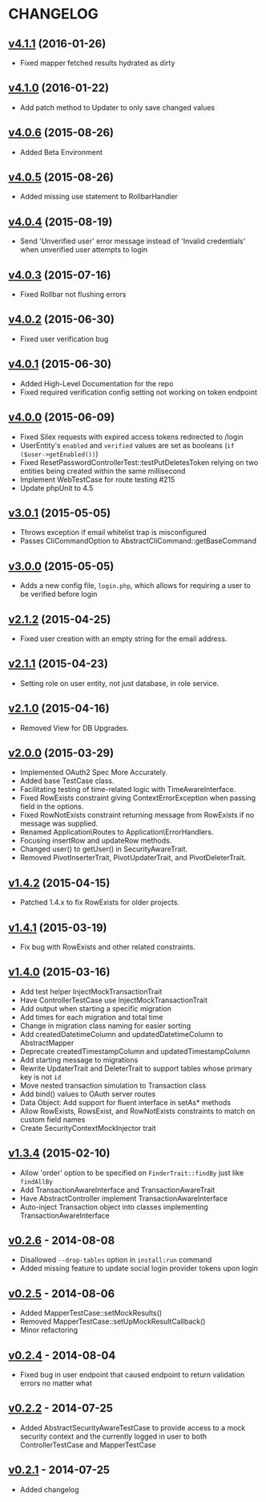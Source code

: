 CHANGELOG
=========
## [v4.1.1](https://github.com/synapsestudios/synapse-base/compare/v4.1.0...v4.1.1) (2016-01-26)

* Fixed mapper fetched results hydrated as dirty

## [v4.1.0](https://github.com/synapsestudios/synapse-base/compare/v4.0.6...v4.1.0) (2016-01-22)

* Add patch method to Updater to only save changed values

## [v4.0.6](https://github.com/synapsestudios/synapse-base/compare/v4.0.5...v4.0.6) (2015-08-26)

* Added Beta Environment

## [v4.0.5](https://github.com/synapsestudios/synapse-base/compare/v4.0.4...v4.0.5) (2015-08-26)

* Added missing use statement to RollbarHandler

## [v4.0.4](https://github.com/synapsestudios/synapse-base/compare/v4.0.3...v4.0.4) (2015-08-19)

* Send 'Unverified user' error message instead of 'Invalid credentials' when unverified user attempts to login

## [v4.0.3](https://github.com/synapsestudios/synapse-base/compare/v4.0.2...v4.0.3) (2015-07-16)

* Fixed Rollbar not flushing errors

## [v4.0.2](https://github.com/synapsestudios/synapse-base/compare/v4.0.1...v4.0.2) (2015-06-30)

* Fixed user verification bug

## [v4.0.1](https://github.com/synapsestudios/synapse-base/compare/v4.0.0...v4.0.1) (2015-06-30)

* Added High-Level Documentation for the repo
* Fixed required verification config setting not working on token endpoint

## [v4.0.0](https://github.com/synapsestudios/synapse-base/compare/v3.0.1...v4.0.0) (2015-06-09)

* Fixed Silex requests with expired access tokens redirected to /login
* UserEntity's `enabled` and `verified` values are set as booleans (`if ($user->getEnabled())`)
* Fixed ResetPasswordControllerTest::testPutDeletesToken relying on two entities being created within the same millisecond
* Implement WebTestCase for route testing #215
* Update phpUnit to 4.5

## [v3.0.1](https://github.com/synapsestudios/synapse-base/compare/v2.1.2...v3.0.0) (2015-05-05)

* Throws exception if email whitelist trap is misconfigured
* Passes CliCommandOption to AbstractCliCommand::getBaseCommand

## [v3.0.0](https://github.com/synapsestudios/synapse-base/compare/v2.1.2...v3.0.0) (2015-05-05)

* Adds a new config file, `login.php`, which allows for requiring a user to be verified before login

## [v2.1.2](https://github.com/synapsestudios/synapse-base/compare/v2.1.1...v2.1.2) (2015-04-25)

* Fixed user creation with an empty string for the email address.

## [v2.1.1](https://github.com/synapsestudios/synapse-base/compare/v2.1.0...v2.1.1) (2015-04-23)

* Setting role on user entity, not just database, in role service.

## [v2.1.0](https://github.com/synapsestudios/synapse-base/compare/v2.0.0...v2.1.0) (2015-04-16)

* Removed View for DB Upgrades.

## [v2.0.0](https://github.com/synapsestudios/synapse-base/compare/v1.4.1...v2.0.0) (2015-03-29)

* Implemented OAuth2 Spec More Accurately.
* Added base TestCase class.
* Facilitating testing of time-related logic with TimeAwareInterface.
* Fixed RowExists constraint giving ContextErrorException when passing field in the options.
* Fixed RowNotExists constraint returning message from RowExists if no message was supplied.
* Renamed Application\Routes to Application\ErrorHandlers.
* Focusing insertRow and updateRow methods.
* Changed user() to getUser() in SecurityAwareTrait.
* Removed PivotInserterTrait, PivotUpdaterTrait, and PivotDeleterTrait.

## [v1.4.2](https://github.com/synapsestudios/synapse-base/compare/v1.4.1...v1.4.2) (2015-04-15)

* Patched 1.4.x to fix RowExists for older projects.

## [v1.4.1](https://github.com/synapsestudios/synapse-base/compare/v1.4.0...v1.4.1) (2015-03-19)

* Fix bug with RowExists and other related constraints.

## [v1.4.0](https://github.com/synapsestudios/synapse-base/compare/v1.3.4...v1.4.0) (2015-03-16)

* Add test helper InjectMockTransactionTrait
* Have ControllerTestCase use InjectMockTransactionTrait
* Add output when starting a specific migration
* Add times for each migration and total time
* Change in migration class naming for easier sorting
* Add createdDatetimeColumn and updatedDatetimeColumn to AbstractMapper
* Deprecate createdTimestampColumn and updatedTimestampColumn
* Add starting message to migrations
* Rewrite UpdaterTrait and DeleterTrait to support tables whose primary key is not `id`
* Move nested transaction simulation to Transaction class
* Add bind() values to OAuth server routes
* Data Object: Add support for fluent interface in setAs* methods
* Allow RowExists, RowsExist, and RowNotExists constraints to match on custom field names
* Create SecurityContextMockInjector trait

## [v1.3.4](https://github.com/synapsestudios/synapse-base/compare/v1.3.3...v1.3.4) (2015-02-10)

* Allow 'order' option to be specified on `FinderTrait::findBy` just like `findAllBy`
* Add TransactionAwareInterface and TransactionAwareTrait
* Have AbstractController implement TransactionAwareInterface
* Auto-inject Transaction object into classes implementing TransactionAwareInterface

## [v0.2.6](https://github.com/synapsestudios/synapse-base/compare/v0.2.5...v0.2.6) - 2014-08-08

* Disallowed `--drop-tables` option in `install:run` command
* Added missing feature to update social login provider tokens upon login

## [v0.2.5](https://github.com/synapsestudios/synapse-base/compare/v0.2.4...v0.2.5) - 2014-08-06

* Added MapperTestCase::setMockResults()
* Removed MapperTestCase::setUpMockResultCallback()
* Minor refactoring


## [v0.2.4](https://github.com/synapsestudios/synapse-base/compare/v0.2.2...v0.2.4) - 2014-08-04

* Fixed bug in user endpoint that caused endpoint to return validation errors no matter what

## [v0.2.2](https://github.com/synapsestudios/synapse-base/compare/v0.2.1...v0.2.2) - 2014-07-25

* Added AbstractSecurityAwareTestCase to provide access to a mock security context and the currently logged in user to both ControllerTestCase and MapperTestCase

## [v0.2.1](https://github.com/synapsestudios/synapse-base/compare/v0.2.0...v0.2.1) - 2014-07-25

* Added changelog
